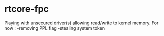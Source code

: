 # rtcore-fpc
Playing with unsecured driver(s) allowing read/write to kernel memory.
For now :
-removing PPL flag
-stealing system token
